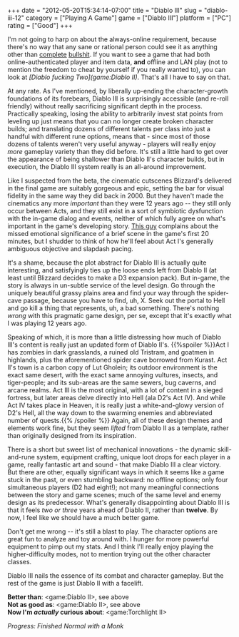 +++
date = "2012-05-20T15:34:14-07:00"
title = "Diablo III"
slug = "diablo-iii-12"
category = ["Playing A Game"]
game = ["Diablo III"]
platform = ["PC"]
rating = ["Good"]
+++

I'm not going to harp on about the always-online requirement, because there's no way that any sane or rational person could see it as anything other than <a href="http://www.cracked.com/blog/5-reasons-diablo-iii-represents-gamings-annoying-future/">complete</a> <a href="http://penny-arcade.com/2012/05/16/betwixt">bullshit</a>.  If you want to see a game that had both online-authenticated player and item data, <b>and</b> offline and LAN play (not to mention the freedom to cheat by yourself if you really wanted to), you can look at <i>[Diablo fucking Two](game:Diablo II)</i>.  That's all I have to say on that.

At any rate.  As I've mentioned, by liberally up-ending the character-growth foundations of its forebears, Diablo III is surprisingly accessible (and re-roll friendly) without really sacrificing significant depth in the process.  Practically speaking, losing the ability to arbitrarily invest stat points from leveling up just means that you can no longer create broken character builds; and translating dozens of different talents per class into just a handful with different rune options, means that - since most of those dozens of talents weren't very useful anyway - players will really enjoy <i>more</i> gameplay variety than they did before.  It's still a little hard to get over the appearance of being shallower than Diablo II's character builds, but in execution, the Diablo III system really is an all-around improvement.

Like I suspected from the beta, the cinematic cutscenes Blizzard's delivered in the final game are suitably gorgeous and epic, setting the bar for visual fidelity in the same way they did back in 2000.  But they haven't made the cinematics any more <i>important</i> than they were 12 years ago -- they still only occur between Acts, and they still exist in a sort of symbiotic dysfunction with the in-game dialog and events, neither of which fully agree on what's important in the game's developing story.  <a href="http://www.wired.com/gamelife/2012/05/diablo-iii-impressions/">This guy</a> complains about the missed emotional significance of a brief scene in the game's first 20 minutes, but I shudder to think of how he'll feel about Act I's generally ambiguous objective and slapdash pacing.

It's a shame, because the plot abstract for Diablo III is actually quite interesting, and satisfyingly ties up the loose ends left from Diablo II (at least until Blizzard decides to make a D3 expansion pack).  But in-game, the story is always in un-subtle service of the level design.  Go through the uniquely beautiful grassy plains area and find your way through the spider-cave passage, because you have to find, uh, X.  Seek out the portal to Hell and go kill a thing that represents, uh, a bad something.  There's nothing <i>wrong</i> with this pragmatic game design, per se, except that it's exactly what I was playing 12 years ago.

Speaking of which, it is more than a little distressing how much of Diablo III's content is really just an updated form of Diablo II's.  {{%spoiler %}}Act I has zombies in dark grasslands, a ruined old Tristram, and goatmen in highlands, plus the aforementioned spider cave borrowed from Kurast.  Act II's town is a carbon copy of Lut Gholein; its outdoor environment is the exact same desert, with the exact same annoying vultures, insects, and tiger-people; and its sub-areas are the same sewers, bug caverns, and arcane realms.  Act III is the most original, with a lot of content in a sieged fortress, but later areas delve directly into Hell (ala D2's Act IV).  And while Act IV takes place in Heaven, it is really just a white-and-glowy version of D2's Hell, all the way down to the swarming enemies and abbreviated number of quests.{{% /spoiler %}}  Again, all of these design themes and elements work fine, but they seem <i>lifted</i> from Diablo II as a template, rather than originally designed from its inspiration.

There is a short but sweet list of mechanical innovations - the dynamic skill-and-rune system, equipment crafting, unique loot drops for each player in a game, really fantastic art and sound - that make Diablo III a clear victory.  But there are other, equally significant ways in which it seems like a game stuck in the past, or even stumbling backward: no offline options; only four simultaneous players (D2 had eight!); not many meaningful connections between the story and game scenes; much of the same level and enemy design as its predecessor.  What's generally disappointing about Diablo III is that it feels <i>two or three</i> years ahead of Diablo II, rather than <b>twelve</b>.  By now, I feel like we should have a much better game.

Don't get me wrong -- it's still a blast to play.  The character options are great fun to analyze and toy around with.  I hunger for more powerful equipment to pimp out my stats.  And I think I'll really enjoy playing the higher-difficulty modes, not to mention trying out the other character classes.

Diablo III nails the essence of its combat and character gameplay.  But the rest of the game is just Diablo II with a facelift.

<b>Better than</b>: <game:Diablo II>, see above  
<b>Not as good as</b>: <game:Diablo II>, see above  
<b>Now I'm <i>actually</i> curious about</b>: <game:Torchlight II>

<i>Progress: Finished Normal with a Monk</i>